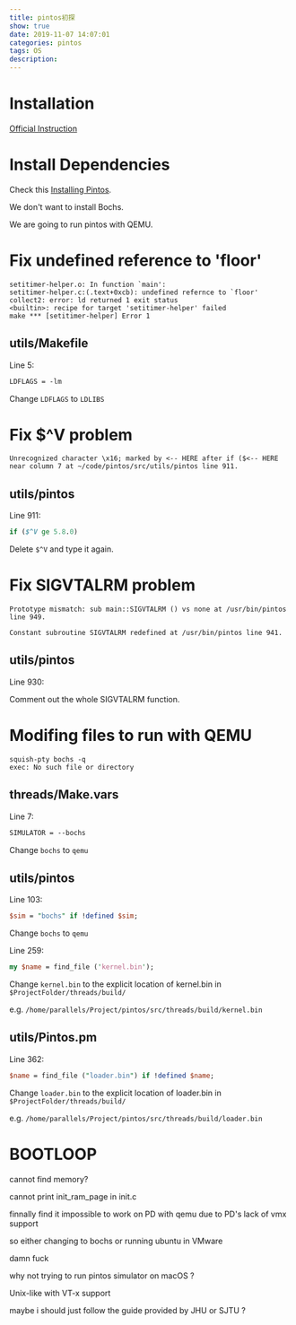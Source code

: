 ```yaml
---
title: pintos初探
show: true
date: 2019-11-07 14:07:01
categories: pintos
tags: OS
description:
---
```


# Installation

[Official Instruction](https://web.stanford.edu/class/cs140/projects/pintos/pintos_1.html)

# Install Dependencies

Check this [Installing Pintos](https://web.stanford.edu/class/cs140/projects/pintos/pintos_12.html).


We don't want to install Bochs.

We are going to run pintos with QEMU.
# Fix undefined reference to 'floor'

```
setitimer-helper.o: In function `main':
setitimer-helper.c:(.text+0xcb): undefined refernce to `floor'
collect2: error: ld returned 1 exit status
<builtin>: recipe for target 'setitimer-helper' failed
make *** [setitimer-helper] Error 1
```
## utils/Makefile

Line 5: 

``` perl
LDFLAGS = -lm
```
Change `LDFLAGS` to `LDLIBS`

# Fix $^V problem
```
Unrecognized character \x16; marked by <-- HERE after if ($<-- HERE near column 7 at ~/code/pintos/src/utils/pintos line 911.
```
## utils/pintos

Line 911: 

```perl
if ($^V ge 5.8.0)
```
Delete `$^V` and type it again.

# Fix SIGVTALRM problem
```
Prototype mismatch: sub main::SIGVTALRM () vs none at /usr/bin/pintos line 949.

Constant subroutine SIGVTALRM redefined at /usr/bin/pintos line 941.
```
## utils/pintos

Line 930:

Comment out the whole SIGVTALRM function.


# Modifing files to run with QEMU
```
squish-pty bochs -q
exec: No such file or directory
```


## threads/Make.vars

Line 7:

```perl
SIMULATOR = --bochs
```

Change `bochs` to `qemu`

## utils/pintos

Line 103: 

```perl
$sim = "bochs" if !defined $sim;
```
Change `bochs` to `qemu`

Line 259:

```perl
my $name = find_file ('kernel.bin');
```
Change `kernel.bin` to the explicit location of kernel.bin in `$ProjectFolder/threads/build/`

e.g. `/home/parallels/Project/pintos/src/threads/build/kernel.bin`


## utils/Pintos.pm

Line 362:

```perl
$name = find_file ("loader.bin") if !defined $name;
```

Change `loader.bin` to the explicit location of loader.bin in `$ProjectFolder/threads/build/`

e.g. `/home/parallels/Project/pintos/src/threads/build/loader.bin`

# BOOTLOOP

cannot find memory?

cannot print init_ram_page in init.c

finnally find it impossible to work on PD with qemu due to PD's lack of vmx support

so either changing to bochs or running ubuntu in VMware

damn fuck

why not trying to run pintos simulator on macOS ?

Unix-like with VT-x support


maybe i should just follow the guide provided by JHU or SJTU ?


